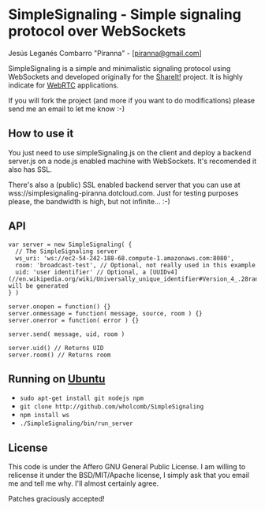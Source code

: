 # SimpleSignaling - Simple signaling protocol over WebSockets

Jesús Leganés Combarro "Piranna" - [piranna@gmail.com]

SimpleSignaling is a simple and minimalistic signaling protocol using WebSockets
and developed originally for the [ShareIt!](https://github.com/piranna/ShareIt)
project. It is highly indicate for [WebRTC](http://www.webrtc.org) applications.

If you will fork the project (and more if you want to do modifications) please
send me an email to let me know :-)

## How to use it

You just need to use simpleSignaling.js on the client and deploy a backend
server.js on a node.js enabled machine with WebSockets. It's recomended it also
has SSL.

There's also a (public) SSL enabled backend server that you can use at
wss://simplesignaling-piranna.dotcloud.com. Just for testing purposes please,
the bandwidth is high, but not infinite... :-)

## API

    var server = new SimpleSignaling( {
      // The SimpleSignaling server
      ws_uri: 'ws://ec2-54-242-188-68.compute-1.amazonaws.com:8080',
      room: 'broadcast-test', // Optional, not really used in this example
      uid: 'user identifier' // Optional, a [UUIDv4](//en.wikipedia.org/wiki/Universally_unique_identifier#Version_4_.28random.29) will be generated
    } )
    
    server.onopen = function() {}
    server.onmessage = function( message, source, room ) {}
    server.onerror = function( error ) {}
    
    server.send( message, uid, room )
    
    server.uid() // Returns UID
    server.room() // Returns room

## Running on [Ubuntu](//www.ubuntu.com/)

* `sudo apt-get install git nodejs npm`
* `git clone http://github.com/wholcomb/SimpleSignaling`
* `npm install ws`
* `./SimpleSignaling/bin/run_server`

## License

This code is under the Affero GNU General Public License. I am willing to
relicense it under the BSD/MIT/Apache license, I simply ask that you email me
and tell me why. I'll almost certainly agree.

Patches graciously accepted!
